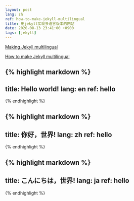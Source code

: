 ```yaml
---
layout: post
lang: zh
ref: how-to-make-jekyll-multilingual
title: 用jekyll实现多语言版本的网站
date: 2020-08-13 23:41:00 +0900
tags: [jekyll]
---
```


[Making Jekyll multilingual](https://www.sylvaindurand.org/making-jekyll-multilingual/)

[How to make Jekyll multilingual](https://medium.com/@desfocado/how-to-make-jekyll-multilingual-c13e74c18f1c)

{% highlight markdown %}
---
title: Hello world!
lang: en
ref: hello
---
{% endhighlight %}

{% highlight markdown %}
---
title: 你好，世界!
lang: zh
ref: hello
---
{% endhighlight %}

{% highlight markdown %}
---
title: こんにちは，世界!
lang: ja
ref: hello
---
{% endhighlight %}